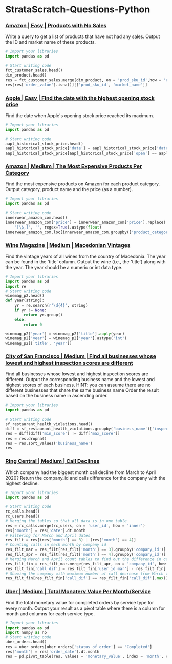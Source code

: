 # StrataScratch-Questions-Python

### [Amazon | Easy | Products with No Sales](https://platform.stratascratch.com/coding/2109-products-with-no-sales?code_type=2)

Write a query to get a list of products that have not had any sales. Output the ID and market name of these products.

```python
# Import your libraries
import pandas as pd

# Start writing code
fct_customer_sales.head()
dim_product.head()
res = fct_customer_sales.merge(dim_product, on = 'prod_sku_id',how = 'right')
res[res['order_value'].isna()][['prod_sku_id', 'market_name']]
```
### [Apple | Easy | Find the date with the highest opening stock price](https://platform.stratascratch.com/coding/9613-find-the-date-with-the-highest-opening-stock-price?code_type=2)

Find the date when Apple's opening stock price reached its maximum.

```python
# Import your libraries
import pandas as pd

# Start writing code
aapl_historical_stock_price.head()
aapl_historical_stock_price['date'] = aapl_historical_stock_price['date'].apply(lambda x: x.strftime('%Y-%m-%d'))
aapl_historical_stock_price[aapl_historical_stock_price['open'] == aapl_historical_stock_price['open'].max()][['date', 'open']]
```
### [Amazon | Medium | The Most Expensive Products Per Category](https://platform.stratascratch.com/coding/9607-the-most-expensive-products-per-category?code_type=2)

Find the most expensive products on Amazon for each product category. Output category, product name and the price (as a number).

```python
# Import your libraries
import pandas as pd

# Start writing code
innerwear_amazon_com.head()
innerwear_amazon_com['price'] = innerwear_amazon_com['price'].replace(
    '[\$,]', '', regex=True).astype(float)
innerwear_amazon_com.loc[innerwear_amazon_com.groupby(['product_category'])['price'].idxmax(), ['product_category', 'product_name', 'price']]
```
### [Wine Magazine | Medium | Macedonian Vintages](https://platform.stratascratch.com/coding/10039-macedonian-vintages?code_type=2)

Find the vintage years of all wines from the country of Macedonia. The year can be found in the 'title' column. Output the wine (i.e., the 'title') along with the year. The year should be a numeric or int data type.

```python
# Import your libraries
import pandas as pd
import re
# Start writing code
winemag_p2.head()
def year(string):
    yr = re.search(r'\d{4}', string)
    if yr != None:
        return yr.group()
    else:
        return 0

winemag_p2['year'] = winemag_p2['title'].apply(year)
winemag_p2['year'] = winemag_p2['year'].astype('int')
winemag_p2[['title', 'year']]
```

### [City of San Francisco | Medium | Find all businesses whose lowest and highest inspection scores are different](https://platform.stratascratch.com/coding/9731-find-all-businesses-whose-lowest-and-highest-inspection-scores-are-different?code_type=2)

Find all businesses whose lowest and highest inspection scores are different.
Output the corresponding business name and the lowest and highest scores of each business. HINT: you can assume there are no different businesses that share the same business name
Order the result based on the business name in ascending order.

```python
# Import your libraries
import pandas as pd

# Start writing code
sf_restaurant_health_violations.head()
diff = sf_restaurant_health_violations.groupby('business_name')['inspection_score'].agg(min_score = 'min', max_score = 'max').reset_index()
res = diff[diff['min_score'] != diff['max_score']]
res = res.dropna()
res = res.sort_values('business_name')
res
```

### [Ring Central | Medium | Call Declines](https://platform.stratascratch.com/coding/2020-call-declines?code_type=2)

Which company had the biggest month call decline from March to April 2020? Return the company_id and calls difference for the company with the highest decline.

```python
# Import your libraries
import pandas as pd

# Start writing code
rc_calls.head()
rc_users.head()
# Merging the tables so that all data is in one table
res = rc_calls.merge(rc_users, on = 'user_id', how = 'inner')
res['month'] = res['date'].dt.month
# Filtering for March and April dates
res_filt = res[(res['month'] == 3) | (res['month'] == 4)]
# Counting calls in each month by company id
res_filt_mar = res_filt[res_filt['month'] == 3].groupby('company_id')['user_id'].count().reset_index()
res_filt_apr = res_filt[res_filt['month'] == 4].groupby('company_id')['user_id'].count().reset_index()
# Merging March and April count tables to find out the difference in call count 
res_filt_fin = res_filt_mar.merge(res_filt_apr, on = 'company_id', how = 'inner', suffixes = ('_mar', '_apr'))
res_filt_fin['call_dif'] = res_filt_fin['user_id_mar'] - res_filt_fin['user_id_apr']
# Showing the company with maximum number of call decrease from March to April
res_filt_fin[res_filt_fin['call_dif'] == res_filt_fin['call_dif'].max()][['company_id', 'call_dif']]
```
### [Uber | Medium | Total Monatery Value Per Month/Service](https://platform.stratascratch.com/coding/2047-total-monatery-value-per-monthservice?code_type=2)

Find the total monetary value for completed orders by service type for every month. Output your result as a pivot table where there is a column for month and columns for each service type.

```python
# Import your libraries
import pandas as pd
import numpy as np
# Start writing code
uber_orders.head()
res = uber_orders[uber_orders['status_of_order'] == 'Completed']
res['month'] = res['order_date'].dt.month
res = pd.pivot_table(res, values = 'monetary_value', index = 'month', columns = 'service_name', aggfunc = np.sum).reset_index()
```
